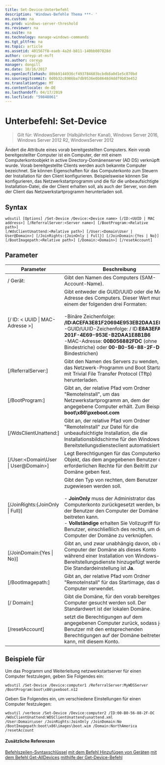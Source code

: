 ```yaml
---
title: Set-Device-Unterbefehl
description: 'Windows-Befehle Thema ***- '
ms.custom: na
ms.prod: windows-server-threshold
ms.reviewer: na
ms.suite: na
ms.technology: manage-windows-commands
ms.tgt_pltfrm: na
ms.topic: article
ms.assetid: 401567f8-eaeb-4a2d-b811-140bb007028d
author: coreyp-at-msft
ms.author: coreyp
manager: dongill
ms.date: 10/16/2017
ms.openlocfilehash: 80bb9144936cf493784603bcbdb8a0d1e5c870bd
ms.sourcegitcommit: 0d0b32c8986ba7db9536e0b8648d4ddf9b03e452
ms.translationtype: MT
ms.contentlocale: de-DE
ms.lasthandoff: 04/17/2019
ms.locfileid: "59848061"
---
```

# <a name="subcommand-set-device"></a>Unterbefehl: Set-Device

>Gilt für: WindowsServer (Halbjährlicher Kanal), Windows Server 2016, Windows Server 2012 R2, WindowsServer 2012

Ändert die Attribute eines vorab bereitgestellten Computers. Kein vorab bereitgestellter Computer ist ein Computer, der mit einem Computerkontoobjekt in active Directory-Domänenserver (AD DS) verknüpft wurde. Vorab bereitgestellte Clients werden auch bekannte Computer bezeichnet. Sie können Eigenschaften für das Computerkonto zum Steuern der Installation für den Client konfigurieren. Beispielsweise können Sie konfigurieren, das Netzwerkstartprogramm und die für die unbeaufsichtigte Installation-Datei, die der Client erhalten soll, als auch der Server, von dem der Client das Netzwerkstartprogramm herunterladen soll.
## <a name="syntax"></a>Syntax
```
wdsutil [Options] /Set-Device /Device:<Device name> [/ID:<UUID | MAC address>] [/ReferralServer:<Server name>] [/BootProgram:<Relative path>] 
[/WdsClientUnattend:<Relative path>] [/User:<Domain\User | User@Domain>] [/JoinRights:{JoinOnly | Full}] [/JoinDomain:{Yes | No}] [/BootImagepath:<Relative path>] [/Domain:<Domain>] [/resetAccount]
```
## <a name="parameters"></a>Parameter
|Parameter|Beschreibung|
|-------|--------|
|/ Gerät:<computer name>|Gibt den Namen des Computers (SAM-Account-Name).|
|[/ ID: < UUID &#124; MAC-Adresse >]|Gibt entweder die GUID/UUID oder die MAC-Adresse des Computers. Dieser Wert muss in einem der folgenden drei Formaten:<br /><br />-Binäre Zeichenfolge: **/ID:ACEFA3E81F20694E953EB2DAA1E8B1B6**<br />-GUID/UUID-Zeichenfolge: / ID:**E8A3EFAC-201F-4E69-953E-B2DAA1E8B1B6**<br />-MAC-Adresse: **00B056882FDC** (ohne Bindestriche) oder **00-B0-56-88-2F-DC** (mit Bindestrichen)|
|[/ReferralServer:<Server name>]|Gibt den Namen des Servers zu wenden, um das Netzwerk-Programm und Boot Startabbild mit Trivial File Transfer Protocol (Tftp) herunterladen.|
|[/BootProgram:<Relative path>]|Gibt an, der relative Pfad vom Ordner "RemoteInstall", um das Netzwerkstartprogramm an, dem der angegebene Computer erhält. Zum Beispiel: **boot\x86\pxeboot.com**|
|[/WdsClientUnattend:<Relative path>]|Gibt an, der relative Pfad vom Ordner "RemoteInstall" zur Datei für die unbeaufsichtigte Installation, die die Installationsbildschirme für den Windows-Bereitstellungsdiensteclient automatisiert.|
|[/User:<Domain\User &#124; User@Domain>]|Legt Berechtigungen für das Computerkonto-Objekt, das dem angegebenen Benutzer die erforderlichen Rechte für den Beitritt zur Domäne geben fest.|
|[/JoinRights:{JoinOnly &#124; Full}]|Gibt den Typ von rechten, dem Benutzer zugewiesen werden soll.<br /><br />-   **JoinOnly** muss der Administrator das Computerkonto zurückgesetzt werden, bevor der Benutzer den Computer der Domäne beitreten kann.<br />-   **Vollständige** erhalten Sie Vollzugriff für den Benutzer, einschließlich des rechts, um den Computer der Domäne zu verknüpfen.|
|[/JoinDomain:{Yes &#124; No}]|Gibt an, und zwar unabhängig davon, ob der Computer der Domäne als dieses Konto während einer Installation von Windows-Bereitstellungsdienste hinzugefügt werden soll. Die Standardeinstellung ist **Ja**.|
|[/BootImagepath:<Relative path>]|Gibt an, der relative Pfad vom Ordner "RemoteInstall" für das Startimage, das den Computer verwendet.|
|[/ Domain:<Domain>]|Gibt die Domäne, für den vorab bereitgestellten Computer gesucht werden soll. Der Standardwert ist der lokalen Domäne.|
|[/resetAccount]|setzt die Berechtigungen auf dem angegebenen Computer zurück, sodass jeder Benutzer mit den entsprechenden Berechtigungen auf der Domäne beitreten kann, mit diesem Konto.|
## <a name="BKMK_examples"></a>Beispiele für
Um das Programm und Weiterleitung netzwerkstartserver für einen Computer festzulegen, geben Sie Folgendes ein:
```
wdsutil /Set-Device /Device:computer1 /ReferralServer:MyWDSServer
/BootProgram:boot\x86\pxeboot.n12
```
Geben Sie Folgendes ein, um verschiedene Einstellungen für einen Computer festzulegen:
```
wdsutil /verbose /Set-Device /Device:computer2 /ID:00-B0-56-88-2F-DC /WdsClientUnattend:WDSClientUnattend\unattend.xml 
/User:Domain\user /JoinRights:JoinOnly /JoinDomain:No /BootImagepath:boot\x86\images\boot.wim /Domain:NorthAmerica /resetAccount
```
#### <a name="additional-references"></a>Zusätzliche Referenzen
[Befehlszeilen-Syntaxschlüssel](command-line-syntax-key.md)
[mit dem Befehl Hinzufügen von Geräten](using-the-add-device-command.md)
[mit dem Befehl Get-AllDevices](using-the-get-alldevices-command.md)
[mithilfe der Get-Device-Befehl](using-the-get-device-command.md)
